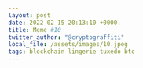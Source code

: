 ```yaml
---
layout: post
date: 2022-02-15 20:13:10 +0000.
title: Meme #10
twitter_author: "@cryptograffiti"
local_file: /assets/images/10.jpeg
tags: blockchain lingerie tuxedo btc
---
```


